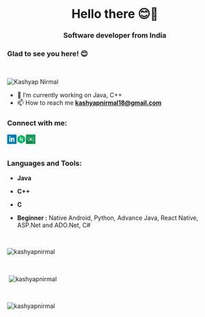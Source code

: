 <!--
**Kashyap-Nirmal/Kashyap-Nirmal** is a ✨ _special_ ✨ repository because its `README.md` (this file) appears on your GitHub profile.

Here are some ideas to get you started:

- 🔭 I’m currently working on ...
- 🌱 I’m currently learning ...
- 👯 I’m looking to collaborate on ...
- 🤔 I’m looking for help with ...
- 💬 Ask me about ...
- 📫 How to reach me: ...
- 😄 Pronouns: ...
- ⚡ Fun fact: ...
-->

<h1 align="center">Hello there 😊👋</h1>
<h3 align="center">Software developer from India</h3>

### Glad to see you here! 😊

<br>

<p align="left"> <img src="https://komarev.com/ghpvc/?username=kashyap-nirmal&label=Profile%20views&color=0e75b6&style=flat" alt="Kashyap Nirmal" /> </p>

- 🔭 I’m currently working on Java, C++ 
- 📫 How to reach me **kashyapnirmal18@gmail.com**

<h3 align="left">Connect with me:</h3>
<p align="left">
<a href="https://www.linkedin.com/in/kashyap-nirmal/">
  <img align="left" alt="Linkdein" width="22px" src="https://github.com/Kashyap-Nirmal/kashyap-nirmal/blob/main/svg%20icons/linkedin.png" />
</a>
<a href="https://www.hackerrank.com/kashyapnirmal">
  <img align="left" alt="Hackerrank" width="22px" src="https://github.com/Kashyap-Nirmal/kashyap-nirmal/blob/main/svg%20icons/hackerrank.png" />
</a>
<a href="https://auth.geeksforgeeks.org/user/kashyapnirmal09/profile">
  <img align="left" alt="GeeksForGeeks" width="22px" src="https://github.com/Kashyap-Nirmal/kashyap-nirmal/blob/main/svg%20icons/geeksforgeeks.png" />  
</a>
</p>

<br><br>

<h3 align="left">Languages and Tools:</h3>
<p align="left"> 

- **Java**
- **C++**
- **C**

- **Beginner :** Native Android, Python, Advance Java, React Native, ASP.Net and ADO.Net, C#

<br>

<p><img src="https://github-readme-stats.vercel.app/api/top-langs?username=kashyap-nirmal&show_icons=true&locale=en&langs_count=3" alt="kashyapnirmal" /></p><br>

<p>&nbsp;<img align="center" src="https://github-readme-stats.vercel.app/api?username=kashyap-nirmal&show_icons=true&locale=en&hide=prs,issues,contribs&count_private=true" alt="kashyapnirmal" /></p><br>

<p><img align="center" src="https://github-readme-streak-stats.herokuapp.com/?user=kashyap-nirmal&border_color=#000000&border_radius=5" alt="kashyapnirmal" /></p>
